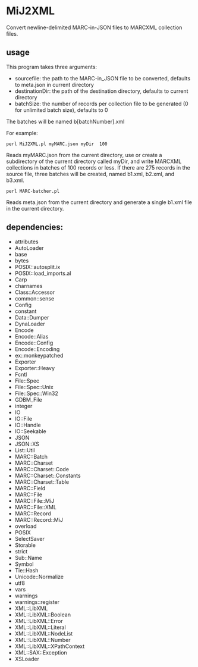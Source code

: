 # MiJ2XML
Convert newline-delimited MARC-in-JSON files to MARCXML collection files.

## usage

This program takes three arguments:  
<ul>
<li>sourcefile: the path to the MARC-in_JSON file to be converted,  
    defaults to meta.json in current directory</li>
<li>destinationDir: the path of the destination directory, 
    defaults to current directory</li>
<li>batchSize: the number of records per collection file to be generated  
    (0 for unlimited batch size),  
    defaults to 0</li>
</ul>
The batches will be named b[batchNumber].xml

For example:

```  
perl MiJ2XML.pl myMARC.json myDir  100  
```  
Reads myMARC.json from the current directory, use or create a subdirectory of the current directory called myDir, and write MARCXML collections in batches of 100 records or less. If there are 275 records in the source file, three batches will be created, named b1.xml, b2.xml, and b3.xml.

```  
perl MARC-batcher.pl  
```  
Reads meta.json from the current directory and generate a single b1.xml file in the current directory.

## dependencies:
<ul>
<li>attributes</li>
<li>AutoLoader</li>
<li>base</li>
<li>bytes</li>
<li>POSIX::autosplit.ix</li>
<li>POSIX::load_imports.al</li>
<li>Carp</li>
<li>charnames</li>
<li>Class::Accessor</li>
<li>common::sense</li>
<li>Config</li>
<li>constant</li>
<li>Data::Dumper</li>
<li>DynaLoader</li>
<li>Encode</li>
<li>Encode::Alias</li>
<li>Encode::Config</li>
<li>Encode::Encoding</li>
<li>ex::monkeypatched</li>
<li>Exporter</li>
<li>Exporter::Heavy</li>
<li>Fcntl</li>
<li>File::Spec</li>
<li>File::Spec::Unix</li>
<li>File::Spec::Win32</li>
<li>GDBM_File</li>
<li>integer</li>
<li>IO</li>
<li>IO::File</li>
<li>IO::Handle</li>
<li>IO::Seekable</li>
<li>JSON</li>
<li>JSON::XS</li>
<li>List::Util</li>
<li>MARC::Batch</li>
<li>MARC::Charset</li>
<li>MARC::Charset::Code</li>
<li>MARC::Charset::Constants</li>
<li>MARC::Charset::Table</li>
<li>MARC::Field</li>
<li>MARC::File</li>
<li>MARC::File::MiJ</li>
<li>MARC::File::XML</li>
<li>MARC::Record</li>
<li>MARC::Record::MiJ</li>
<li>overload</li>
<li>POSIX</li>
<li>SelectSaver</li>
<li>Storable</li>
<li>strict</li>
<li>Sub::Name</li>
<li>Symbol</li>
<li>Tie::Hash</li>
<li>Unicode::Normalize</li>
<li>utf8</li>
<li>vars</li>
<li>warnings</li>
<li>warnings::register</li>
<li>XML::LibXML</li>
<li>XML::LibXML::Boolean</li>
<li>XML::LibXML::Error</li>
<li>XML::LibXML::Literal</li>
<li>XML::LibXML::NodeList</li>
<li>XML::LibXML::Number</li>
<li>XML::LibXML::XPathContext</li>
<li>XML::SAX::Exception</li>
<li>XSLoader</li>
</ul>
